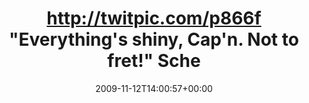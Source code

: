 ---
retweeted: false
source: <a href="http://twitter.com" rel="nofollow">Twitter Web Client</a>
entities:
  hashtags: []
  symbols: []
  user_mentions: []
  urls: []
display_text_range:
- '0'
- '122'
favorite_count: '0'
id_str: '5649457663'
truncated: false
retweet_count: '0'
id: '5649457663'
created_at: Thu Nov 12 14:00:57 +0000 2009
favorited: false
full_text: http://twitpic.com/p866f "Everything's shiny, Cap'n. Not to fret!" Scheinbar
  gerade meine erste Wave kaputtbekommen. Mist.
lang: de
tags:
- pesos/twitter
date: '2009-11-12T14:00:57+00:00'
src: https://twitter.com/bascht/status/5649457663
original_url: https://twitter.com/bascht/status/5649457663
type: twitter_tweet
text: http://twitpic.com/p866f "Everything's shiny, Cap'n. Not to fret!" Scheinbar
  gerade meine erste Wave kaputtbekommen. Mist.
title: http://twitpic.com/p866f "Everything's shiny, Cap'n. Not to fret!" Sche

---